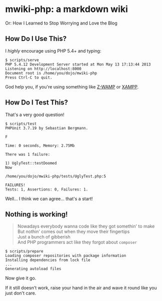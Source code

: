 # mwiki-php: a markdown wiki

Or: How I Learned to Stop Worrying and Love the Blog

## How Do I Use This?

I *highly* encourage using PHP 5.4+ and typing:

	$ scripts/serve
	PHP 5.4.12 Development Server started at Mon May 13 17:13:44 2013
	Listening on http://localhost:8000
	Document root is /home/you/dojo/mwiki-php
	Press Ctrl-C to quit.

God help you, if you're using something like [Z-WAMP](http://zwamp.sourceforge.net/) or [XAMPP](http://www.apachefriends.org).

## How Do I Test This?

That's a very good question!

	$ scripts/test
	PHPUnit 3.7.19 by Sebastian Bergmann.

	F

	Time: 0 seconds, Memory: 2.75Mb

	There was 1 failure:

	1) UglyTest::testDoomed
	Now

	/home/you/dojo/mwiki-php/tests/UglyTest.php:5

	FAILURES!
	Tests: 1, Assertions: 0, Failures: 1.

Well... I think we can agree... that's a start!

## Nothing is working!

> Nowadays everybody wanna code like they got somethin' to make  
> But nothin' comes out when they move their fingertips  
> Just a bunch of gibberish  
> And PHP programmers act like they forgot about `composer`

	$ scripts/prepare
	Loading composer repositories with package information
	Installing dependencies from lock file
	...
	Generating autoload files

Now give it go.

If it still doesn't work, raise your hand in the air and wave it round like you just don't care.
